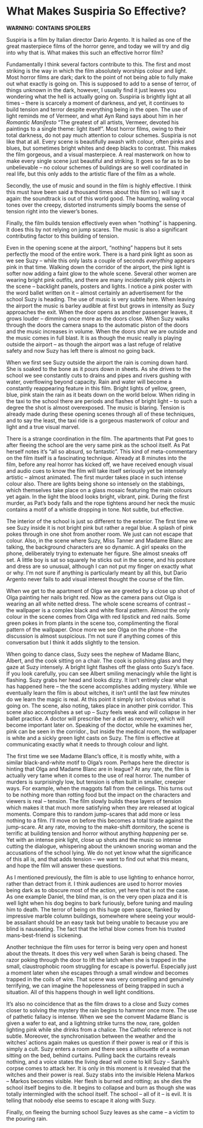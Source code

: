 # What Makes Suspiria So Effective?

**WARNING: CONTAINS SPOILERS**

Suspiria is a film by Italian director Dario Argento. It is hailed as one of the great masterpiece films of the horror genre, and today we will try and dig into why that is. What makes this such an effective horror film?

Fundamentally I think several factors contribute to this. The first and most striking is the way in which the film absolutely worships colour and light. Most horror films are dark; dark to the point of not being able to fully make out what exactly is going on. This is supposed to add to a sense of terror, of things unknown in the dark, however, I usually find it just leaves you wondering what the hell is actually going on. Suspiria is brightly light at all times – there is scarcely a moment of darkness, and yet, it continues to build tension and terror despite everything being in the open. The use of light reminds me of Vermeer, and what Ayn Rand says about him in her *Romantic Manifesto* “The greatest of all artists, Vermeer, devoted his paintings to a single theme: light itself”. Most horror films, owing to their total darkness, do not pay much attention to colour schemes. Suspiria is not like that at all. Every scene is beautifully awash with colour, often pinks and blues, but sometimes bright whites and deep blacks to contrast. This makes the film gorgeous, and a visual masterpiece. A real masterwork on how to make every single scene just beautiful and striking. It goes so far as to be unbelievable – no colour schemes of buildings are so well coordinated in real life, but this only adds to the artistic flare of the film as a whole.

Secondly, the use of music and sound in the film is highly effective. I think this must have been said a thousand times about this film so I will say it again: the soundtrack is out of this world good. The haunting, wailing vocal tones over the creepy, distorted instruments simply booms the sense of tension right into the viewer’s bones.

Finally, the film builds tension effectively even when “nothing” is happening. It does this by not relying on jump scares. The music is also a significant contributing factor to this building of tension.

Even in the opening scene at the airport, “nothing” happens but it sets perfectly the mood of the entire work. There is a hard pink light as soon as we see Suzy – while this only lasts a couple of seconds *everything* appears pink in that time. Walking down the corridor of the airport, the pink light is softer now adding a faint glow to the whole scene. Several other women are wearing bright pink outfits, and there are many incidentally pink objects in the scene – backlight panels, posters and lights. I notice a pink poster with the word ballet written on it – almost certainly an advertisement for the school Suzy is heading. The use of music is very subtle here. When leaving the airport the music is barley audible at first but grows in intensity as Suzy approaches the exit. When the door opens as another passenger leaves, it grows louder – dimming once more as the doors close. When Suzy walks through the doors the camera snaps to the automatic piston of the doors and the music increases in volume. When the doors shut we are outside and the music comes in full blast. It is as though the music really is playing outside the airport – as though the airport was a last refuge of relative safety and now Suzy has left there is almost no going back.

When we first see Suzy outside the airport the rain is coming down hard. She is soaked to the bone as it pours down in sheets. As she drives to the school we see constantly cuts to drains and pipes and rivers gushing with water, overflowing beyond capacity. Rain and water will become a constantly reappearing feature in this film. Bright lights of yellow, green, blue, pink stain the rain as it beats down on the world below. When riding in the taxi to the school there are periods and flashes of bright light – to such a degree the shot is almost overexposed. The music is blaring. Tension is already made during these opening scenes through all of these techniques, and to say the least, the taxi ride is a gorgeous masterwork of colour and light and a true visual marvel.

There is a strange coordination in the film. The apartments that Pat goes to after fleeing the school are the very same pink as the school itself. As Pat herself notes it’s “all so absurd, so fantastic”. This kind of meta-commentary on the film itself is a fascinating technique. Already at 8 minutes into the film, before any real horror has kicked off, we have received enough visual and audio cues to know the film will take itself seriously yet be intensely artistic – almost animated. The first murder takes place in such intense colour also. There are lights being shone so intensely on the stabbings, which themselves take place on a glass mosaic featuring the main colours yet again. In the light the blood looks bright, vibrant, pink. During the first murder, as Pat’s body falls and the rope tightens around her neck the music contains a motif of a whistle dropping in tone. Not subtle, but effective.

The interior of the school is just so different to the exterior. The first time we see Suzy inside it is not bright pink but rather a regal blue. A splash of pink pokes through in one shot from another room. We just can not escape that colour. Also, in the scene where Suzy, Miss Tanner and Madame Blanc are talking, the background characters are so dynamic. A girl speaks on the phone, deliberately trying to extenuate her figure. She almost sneaks off set. A little boy is sat so squarely he sticks out in the scene, and his posture and dress are so unusual, although I can not put my finger on exactly what or why. I’m not sure if anything is particularly meant by all this, but Dario Argento never fails to add visual interest thought the course of the film.

When we get to the apartment of Olga we are greeted by a close up shot of Olga painting her nails bright red. Now as the camera pans out Olga is wearing an all white netted dress. The whole scene screams of contrast – the wallpaper is a complex black and white floral pattern. Almost the only colour in the scene comes from Olga with red lipstick and red nails. Some green pokes in from plants in the scene too, complimenting the floral pattern of the wallpaper. Once more we see Olga on the phone – the discussion is almost suspicious. I’m not sure if anything comes of this conversation but I think it adds slightly to the tension.

When going to dance class, Suzy sees the nephew of Madame Blanc, Albert, and the cook sitting on a chair. The cook is polishing glass and they gaze at Suzy intensely. A bright light flashes off the glass onto Suzy’s face. If you look carefully, you can see Albert smiling menacingly while the light is flashing. Suzy grabs her head and looks dizzy. It isn’t entirely clear what has happened here – the the scene accomplishes adding mystery. While we eventually learn the film is about witches, it isn’t until the last few minutes do we learn the magic is real. At this point it simply isn’t obvious what is going on. The scene, also noting, takes place in another pink corridor. This scene also accomplishes a set up – Suzy feels weak and will collapse in her ballet practice. A doctor will prescribe her a diet as recovery, which will become important later on. Speaking of the doctor, while he examines her, pink can be seen in the corridor., but inside the medical room, the wallpaper is white and a sickly green light casts on Suzy. The film is effective at communicating exactly what it needs to through colour and light.

The first time we see Madame Blanc’s office, it is mostly white, with a similar black-and-white motif to Olga’s room. Perhaps here the director is hinting that Olga and Madame Blanc are in league? At any rate, the film is actually very tame when it comes to the use of real horror. The number of murders is surprisingly low, but tension is often built in smaller, creepier ways. For example, when the maggots fall from the ceilings. This turns out to be nothing more than rotting food but the impact on the characters and viewers is real – tension. The film slowly builds these layers of tension which makes it that much more satisfying when they are released at logical moments. Compare this to random jump-scares that add more or less nothing to a film. I’ll move on before this becomes a total tirade against the jump-scare. At any rate, moving to the make-shift dormitory, the scene is terrific at building tension and horror without anything *happening* per se. Yet with an intense pink light, close up shots and the music so intense cutting the dialogue, whispering about the unknown snoring woman and the accusations of the school lying. We do not yet know what the significance of this all is, and that adds tension – we want to find out what this means, and hope the film will answer these questions.

As I mentioned previously, the film is able to use lighting to enhance horror, rather than detract from it. I think audiences are used to horror movies being dark as to obscure most of the action, yet here that is not the case. As one example Daniel, the blind man, is on the very open plaza and it is well light when his dog begins to bark furiously, before tuning and mauling him to death. The terror of being on this huge open space, flanked by impressive marble column buildings, somewhere where seeing your would-be assailant should be an easy task but being unable to because you are blind is nauseating. The fact that the lethal blow comes from his trusted mans-best-friend is sickening.

Another technique the film uses for terror is being very open and honest about the threats. It does this very well when Sarah is being chased. The razor poking through the door to lift the latch when she is trapped in the small, claustrophobic room struggling for escape is powerful. Especially just a moment later when she escapes through a small window and becomes trapped in the coils of wire. That scene was very compelling and genuinely terrifying, we can imagine the hopelessness of being trapped in such a situation. All of this happens though in well light conditions.

It’s also no coincidence that as the film draws to a close and Suzy comes closer to solving the mystery the rain begins to hammer once more. The use of pathetic fallacy is intense. When we see the convent Madame Blanc is given a wafer to eat, and a lightning strike turns the now, rare, golden lighting pink while she drinks from a chalice. The Catholic reference is not subtle. Moreover, the synchronisation between the weather and the witches’ actions again makes us question if their power is real or if this is simply a cult. Suzy enters a room and there sees a silhouette of a woman sitting on the bed, behind curtains. Pulling back the curtains reveals nothing, and a voice states the living dead will come to kill Suzy – Sarah’s corpse comes to attack her. It is only in this moment is it revealed that the witches and their power is real. Suzy stabs into the invisible Helena Markos – Markos becomes visible. Her flesh is burned and rotting; as she dies the school itself begins to die. It begins to collapse and burn as though she was totally intermingled with the school itself. The school – all of it – is evil. It is telling that nobody else seems to escape it along with Suzy.

Finally, on fleeing the burning school Suzy leaves as she came – a victim to the pouring rain.